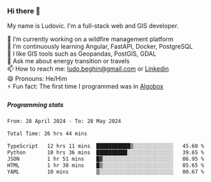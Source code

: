 ### Hi there 👋

My name is Ludovic. I'm a full-stack web and GIS developer.

 🔭 I’m currently working on a wildfire management platform<br/>
 🌱 I’m continuously learning Angular, FastAPI, Docker, PostgreSQL<br/>
 👯 I like GIS tools such as Geopandas, PostGIS, GDAL<br/>
 💬 Ask me about energy transition or travels<br/>
 📫 How to reach me: ludo.beghin@gmail.com or [Linkedin](https://www.linkedin.com/in/ludovic-beghin/)<br/>
 😄 Pronouns: He/Him<br/>
 ⚡ Fun fact: The first time I programmed was in [Algobox](https://fr.wikipedia.org/wiki/Algobox)<br/>

##### Programming stats
<!--START_SECTION:waka-->

```txt
From: 28 April 2024 - To: 28 May 2024

Total Time: 26 hrs 44 mins

TypeScript   12 hrs 11 mins  ███████████▒░░░░░░░░░░░░░   45.60 %
Python       10 hrs 36 mins  ██████████░░░░░░░░░░░░░░░   39.65 %
JSON         1 hr 51 mins    █▓░░░░░░░░░░░░░░░░░░░░░░░   06.95 %
HTML         1 hr 30 mins    █▒░░░░░░░░░░░░░░░░░░░░░░░   05.65 %
YAML         10 mins         ▒░░░░░░░░░░░░░░░░░░░░░░░░   00.67 %
```

<!--END_SECTION:waka-->
